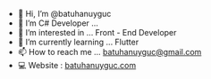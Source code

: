 - 👋 Hi, I’m @batuhanuyguc
- 💞️ I’m C# Developer ...
- 👀 I’m interested in ... Front - End Developer
- 🌱 I’m currently learning ... Flutter
- 📫 How to reach me ... batuhanuyguc@gmail.com
- 💻 Website : <a href="https://batuhanuyguc.com">batuhanuyguc.com</a>
<!---

--->
